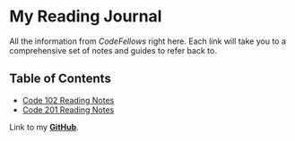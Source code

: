 # My Reading Journal

All the information from *CodeFellows* right here. Each link will take you to a comprehensive set of notes and guides to refer back to.

## Table of Contents

* [Code 102 Reading Notes](102readingNotes.md)
* [Code 201 Reading Notes](201readingNotes.md)

Link to my **[GitHub](https://github.com/nickmullaney)**.
